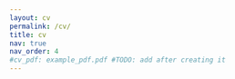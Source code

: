 ```yaml
---
layout: cv
permalink: /cv/
title: cv
nav: true
nav_order: 4
#cv_pdf: example_pdf.pdf #TODO: add after creating it
---
```

